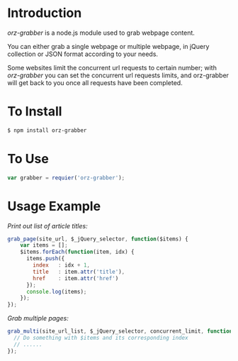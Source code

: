 # Introduction
*orz-grabber* is a node.js module used to grab webpage content. 

You can either grab a single webpage or multiple webpage, in jQuery collection or JSON format according to your needs.

Some websites limit the concurrent url requests to certain number; with *orz-grabber* you can set the concurrent url requests limits, and orz-grabber will get back to you once all requests have been completed. 

# To Install
```bash
$ npm install orz-grabber
```
# To Use
```javascript
var grabber = requier('orz-grabber');
```

# Usage Example
*Print out list of article titles:*

```javascript
grab_page(site_url, $_jQuery_selector, function($items) {
	var items = [];
	$items.forEach(function(item, idx) {
	  items.push({
		index   : idx + 1,
		title   : item.attr('title'),
		href    : item.attr('href')
	  });
	  console.log(items);
	});
});
```

*Grab multiple pages:*  

```javascript
grab_multi(site_url_list, $_jQuery_selector, concurrent_limit, function($items, idx) {
  // Do something with $items and its corresponding index
  // ......
});
```